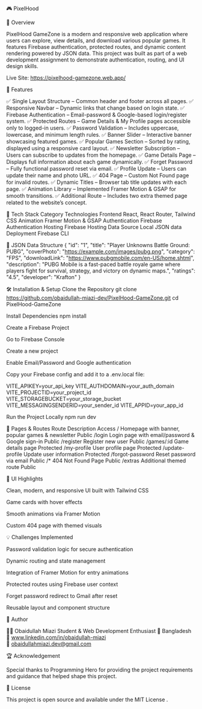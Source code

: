 🎮 PixelHood 


🧩 Overview

PixelHood GameZone is a modern and responsive web application where users can explore, view details, and download various popular games.
It features Firebase authentication, protected routes, and dynamic content rendering powered by JSON data.
This project was built as part of a web development assignment to demonstrate authentication, routing, and UI design skills.

Live Site: https://pixelhood-gamezone.web.app/  


🚀 Features

✅ Single Layout Structure – Common header and footer across all pages.
✅ Responsive Navbar – Dynamic links that change based on login state.
✅ Firebase Authentication – Email-password & Google-based login/register system.
✅ Protected Routes – Game Details & My Profile pages accessible only to logged-in users.
✅ Password Validation – Includes uppercase, lowercase, and minimum length rules.
✅ Banner Slider – Interactive banner showcasing featured games.
✅ Popular Games Section – Sorted by rating, displayed using a responsive card layout.
✅ Newsletter Subscription – Users can subscribe to updates from the homepage.
✅ Game Details Page – Displays full information about each game dynamically.
✅ Forget Password – Fully functional password reset via email.
✅ Profile Update – Users can update their name and photo URL.
✅ 404 Page – Custom Not Found page for invalid routes.
✅ Dynamic Titles – Browser tab title updates with each page.
✅ Animation Library – Implemented Framer Motion & GSAP for smooth transitions.
✅ Additional Route – Includes two extra themed page related to the website’s concept.

🧠 Tech Stack
Category	Technologies
Frontend	React, React Router, Tailwind CSS
Animation	Framer Motion & GSAP
Authentication	Firebase Authentication
Hosting	Firebase Hosting
Data Source	Local JSON data
Deployment	Firebase CLI  


🧾 JSON Data Structure
{
  "id": "1",
  "title": "Player Unknowns Battle Ground: PUBG",
  "coverPhoto": "https://example.com/images/pubg.png",
  "category": "FPS",
  "downloadLink": "https://www.pubgmobile.com/en-US/home.shtml",
  "description": "PUBG Mobile is a fast-paced battle royale game where players fight for survival, strategy, and victory on dynamic maps.",
  "ratings": "4.5",
  "developer": "Krafton"
}

🛠️ Installation & Setup
Clone the Repository
git clone https://github.com/obaidullah-miazi-dev/PixelHood-GameZone.git
cd PixelHood-GameZone

Install Dependencies
npm install

Create a Firebase Project

Go to Firebase Console

Create a new project

Enable Email/Password and Google authentication

Copy your Firebase config and add it to a .env.local file:

VITE_APIKEY=your_api_key
VITE_AUTHDOMAIN=your_auth_domain
VITE_PROJECTID=your_project_id
VITE_STORAGEBUCKET=your_storage_bucket
VITE_MESSAGINGSENDERID=your_sender_id
VITE_APPID=your_app_id

Run the Project Locally
npm run dev

📱 Pages & Routes
Route	Description	Access
/	Homepage with banner, popular games & newsletter	Public
/login	Login page with email/password & Google sign-in	Public
/register	Register new user	Public
/games/:id	Game details page	Protected
/my-profile	User profile page	Protected
/update-profile	Update user information	Protected
/forgot-password	Reset password via email	Public
/*	404 Not Found Page	Public
/extras	Additional themed route	Public  


🎨 UI Highlights

Clean, modern, and responsive UI built with Tailwind CSS

Game cards with hover effects

Smooth animations via Framer Motion

Custom 404 page with themed visuals  


💡 Challenges Implemented

Password validation logic for secure authentication

Dynamic routing and state management

Integration of Framer Motion for entry animations

Protected routes using Firebase user context

Forget password redirect to Gmail after reset

Reusable layout and component structure

👤 Author

👨‍💻 Obaidullah Miazi
Student & Web Development Enthusiast
📍 Bangladesh
🔗 www.linkedin.com/in/obaidullah-miazi  
📧 obaidullahmiazi.dev@gmail.com


🏆 Acknowledgement

Special thanks to Programming Hero for providing the project requirements and guidance that helped shape this project.


📜 License

This project is open source and available under the MIT License
.